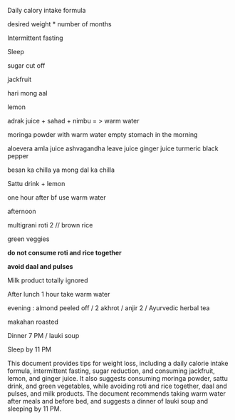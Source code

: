 Daily calory intake formula

desired weight * number of months

  

Intermittent fasting

Sleep

sugar cut off

  

  

  

jackfruit

hari mong aal

lemon

  

adrak juice + sahad + nimbu = > warm water

moringa powder with warm water empty stomach in the morning

  

  

aloevera amla juice ashvagandha leave juice ginger juice turmeric black pepper

besan ka chilla ya mong dal ka chilla

Sattu drink + lemon

one hour after bf use warm water

afternoon

multigrani roti 2 // brown rice

green veggies

**do not consume roti and rice together**

**avoid daal and pulses**

Milk product totally ignored

After lunch 1 hour take warm water

  

evening : almond peeled off / 2 akhrot / anjir 2 / Ayurvedic herbal tea

makahan roasted

  

Dinner 7 PM / lauki soup

Sleep by 11 PM

  

  

This document provides tips for weight loss, including a daily calorie intake formula, intermittent fasting, sugar reduction, and consuming jackfruit, lemon, and ginger juice. It also suggests consuming moringa powder, sattu drink, and green vegetables, while avoiding roti and rice together, daal and pulses, and milk products. The document recommends taking warm water after meals and before bed, and suggests a dinner of lauki soup and sleeping by 11 PM.
